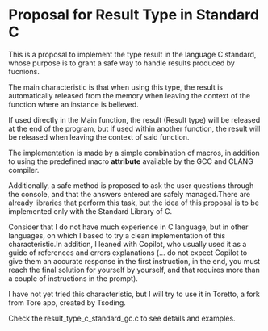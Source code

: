 # Proposal for Result Type in Standard C

This is a proposal to implement the type result in the language C standard, whose purpose is to grant a safe way to handle results produced by fucnions.

The main characteristic is that when using this type, the result is automatically released from the memory when leaving the context of the function where an instance is believed.

If used directly in the Main function, the result (Result type) will be released at the end of the program, but if used within another function, the result will be released when leaving the context of said function.

The implementation is made by a simple combination of macros, in addition to using the predefined macro __attribute__ available by the GCC and CLANG compiler.

Additionally, a safe method is proposed to ask the user questions through the console, and that the answers entered are safely managed.There are already libraries that perform this task, but the idea of ​​this proposal is to be implemented only with the Standard Library of C.

Consider that I do not have much experience in C language, but in other languages, on which I based to try a clean implementation of this characteristic.In addition, I leaned with Copilot, who usually used it as a guide of references and errors explanations (... do not expect Copilot to give them an accurate response in the first instruction, in the end, you must reach the final solution for yourself by yourself, and that requires more than a couple of instructions in the prompt).

I have not yet tried this characteristic, but I will try to use it in Toretto, a fork from Tore app, created by Tsoding.

Check the result_type_c_standard_gc.c to see details and examples.
